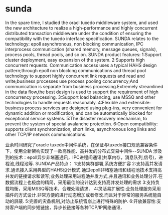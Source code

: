 # sunda
In the spare time, I studied the oracl tuxedo middleware system, and used the new architecture to realize a high-performance and highly concurrent distributed transaction middleware under the condition of ensuring the compatibility with the tuxedo interface specification.
SUNDA relates to the technology: epoll asynchronous, non blocking communication, IPC interprocess communication (shared memory, message queues, signals), process pools, thread pools, and so on.
SUNDA product features:
1:Support cluster deployment, easy expansion of the system.
2:Supports high concurrent requests. Communication access uses a typical HAHS design pattern;through epoll non blocking communications and thread pool technology to support highly concurrent link requests and read and write;business processes use process pooling concurrency;And communication is separate from business processing.Extremely streamlined in the data flow,the best design is used to support the requirement of high concurrency processing.
3:Support load balancing, use MSSQ and other technologies to handle requests reasonably.
4:Flexible and extensible: business process services are designed using plug-ins, very convenient for dynamic addition or modification, and can be automatically blocked for exceptional service systems.
5:The disaster recovery mechanism, to prevent the system of special avalanche protection.
6:Open compatibility: supports client synchronization, short links, asynchronous long links and other TCP/IP network communications.

   业余时间研究了oracle tuxedo中间件系统，在保证与tuxedo接口规范兼容条件下，使用全新架构实现了一款高性能、高并发的分布式交易中间件--SUNDA 
   涉及到的技术：epoll异步非堵塞通讯，IPC进程间通讯(共享内存，消息队列,信号)，进程池,线程池等. 
   SUNDA产品特点： 
   1:支持集群部署,系统方便扩容 
   2:支持高并发请求.通讯接入采用典型的HAHS设计模式.通过epoll非堵塞通讯和线程池技术支持高并发的链接请求和读写;业务处理采用进程池并发方式,并且通讯和业务处理分开.在数据流程上也极度的精简，采用最佳的设计达到支持高并发处理的需求 
   3:支持负载均衡，采用MSSQ等技术，合理处理请求． 
   4:灵活易扩展性:业务处理服务采用插件的方式设计.非常方便的进行动态增加或者修改.而且对于异常的服务系统能自动的屏蔽. 
   5:完善的灾备机制,对防止系统雪崩上进行特殊的防护. 6:开放兼容性:支持客户端的同步短链接，异步长链接等各种TCP/IP网络通讯．
